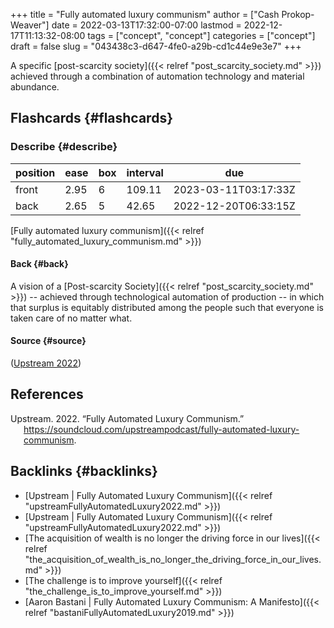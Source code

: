 +++
title = "Fully automated luxury communism"
author = ["Cash Prokop-Weaver"]
date = 2022-03-13T17:32:00-07:00
lastmod = 2022-12-17T11:13:32-08:00
tags = ["concept", "concept"]
categories = ["concept"]
draft = false
slug = "043438c3-d647-4fe0-a29b-cd1c44e9e3e7"
+++

A specific [post-scarcity society]({{< relref "post_scarcity_society.md" >}}) achieved through a combination of automation technology and material abundance.


## Flashcards {#flashcards}


### Describe {#describe}

| position | ease | box | interval | due                  |
|----------|------|-----|----------|----------------------|
| front    | 2.95 | 6   | 109.11   | 2023-03-11T03:17:33Z |
| back     | 2.65 | 5   | 42.65    | 2022-12-20T06:33:15Z |

[Fully automated luxury communism]({{< relref "fully_automated_luxury_communism.md" >}})


#### Back {#back}

A vision of a [Post-scarcity Society]({{< relref "post_scarcity_society.md" >}}) -- achieved through technological automation of production -- in which that surplus is equitably distributed among the people such that everyone is taken care of no matter what.


#### Source {#source}

(<a href="#citeproc_bib_item_1">Upstream 2022</a>)

## References

<style>.csl-entry{text-indent: -1.5em; margin-left: 1.5em;}</style><div class="csl-bib-body">
  <div class="csl-entry"><a id="citeproc_bib_item_1"></a>Upstream. 2022. “Fully Automated Luxury Communism.” <a href="https://soundcloud.com/upstreampodcast/fully-automated-luxury-communism">https://soundcloud.com/upstreampodcast/fully-automated-luxury-communism</a>.</div>
</div>


## Backlinks {#backlinks}

-   [Upstream | Fully Automated Luxury Communism]({{< relref "upstreamFullyAutomatedLuxury2022.md" >}})
-   [Upstream | Fully Automated Luxury Communism]({{< relref "upstreamFullyAutomatedLuxury2022.md" >}})
-   [The acquisition of wealth is no longer the driving force in our lives]({{< relref "the_acquisition_of_wealth_is_no_longer_the_driving_force_in_our_lives.md" >}})
-   [The challenge is to improve yourself]({{< relref "the_challenge_is_to_improve_yourself.md" >}})
-   [Aaron Bastani | Fully Automated Luxury Communism: A Manifesto]({{< relref "bastaniFullyAutomatedLuxury2019.md" >}})
